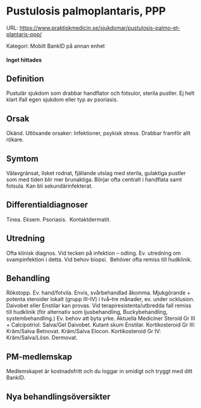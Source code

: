 # Pustulosis palmoplantaris, PPP

URL: https://www.praktiskmedicin.se/sjukdomar/pustulosis-palmo-et-plantaris-ppp/



Kategori: Mobilt BankID på annan enhet

#### Inget hittades

## Definition

Pustulär sjukdom som drabbar handflator och fotsulor, sterila pustler. Ej helt klart ifall egen sjukdom eller typ av psoriasis.

## Orsak

Okänd. Utlösande orsaker: Infektioner, psykisk stress. Drabbar framför allt rökare.

## Symtom

Välavgränsat, ilsket rodnat, fjällande utslag med sterila, gulaktiga pustler som med tiden blir mer brunaktiga. Börjar ofta centralt i handflata samt fotsula. Kan bli sekundärinfekterat.

## Differentialdiagnoser

Tinea. Eksem. Psoriasis.  Kontaktdermatit.

## Utredning

Ofta klinisk diagnos. Vid tecken på infektion – odling. Ev. utredning om svampinfektion i detta. Vid behov biopsi.  Behöver ofta remiss till hudklinik.

## Behandling

Rökstopp. Ev. hand/fotvila. Envis, svårbehandlad åkomma. Mjukgörande + potenta steroider lokalt (grupp III–IV) i två–tre månader, ev. under ocklusion. Daivobet eller Enstilar kan provas. Vid terapiresistenta/utbredda fall remiss till hudklinik (för alternativ som ljusbehandling, Buckybehandling, systembehandling.) Ev. behov att byta yrke.
Aktuella Mediciner
Steroid Gr III + Calcipotriol: Salva/Gel Daivobet. Kutant skum Enstilar.
Kortikosteroid Gr III: Kräm/Salva Betnovat. Kräm/Salva Elocon.
Kortikosteroid Gr IV: Kräm/Salva/Lösn. Dermovat.

## PM-medlemskap

Medlemskapet är kostnadsfritt och du loggar in smidigt och tryggt med ditt BankID.

## Nya behandlingsöversikter

